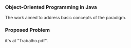 ### Object-Oriented Programming in Java
The work aimed to address basic concepts of the paradigm.

### Proposed Problem
it's at "Trabalho.pdf".